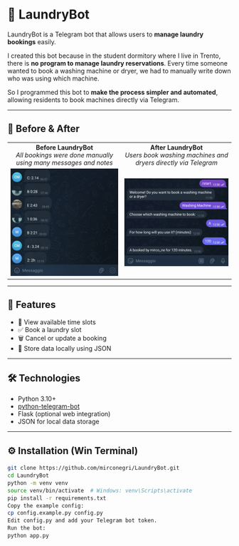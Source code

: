 # 🧺 LaundryBot

LaundryBot is a Telegram bot that allows users to **manage laundry bookings** easily.  

I created this bot because in the student dormitory where I live in Trento, there is **no program to manage laundry reservations**. Every time someone wanted to book a washing machine or dryer, we had to manually write down who was using which machine.  

So I programmed this bot to **make the process simpler and automated**, allowing residents to book machines directly via Telegram.

---




## 📸 Before & After

<table>
  <tr>
    <td align="center">
      <b>Before LaundryBot</b><br>
      <i>All bookings were done manually using many messages and notes</i>  <br>
    </td>
    <td align="center">
      <b>After LaundryBot</b><br>
      <i>Users book washing machines and dryers directly via Telegram </i>  <br>
    </td>
  </tr>  
      <td align="center">
      <img src="images/before.png" width="300">
      </td>
      <td align="center">
      <img src="images/after.png" width="300">
      </td>
</table>

---
 
## 🚀 Features
- 📅 View available time slots
- ✅ Book a laundry slot
- 🗑️ Cancel or update a booking
- 💾 Store data locally using JSON

---

## 🛠️ Technologies
- Python 3.10+
- [python-telegram-bot](https://github.com/python-telegram-bot/python-telegram-bot)
- Flask (optional web integration)
- JSON for local data storage

---

## ⚙️ Installation (Win Terminal)
```bash
git clone https://github.com/mirconegri/LaundryBot.git
cd LaundryBot
python -m venv venv
source venv/bin/activate  # Windows: venv\Scripts\activate
pip install -r requirements.txt
Copy the example config:
cp config.example.py config.py
Edit config.py and add your Telegram bot token.
Run the bot:
python app.py












